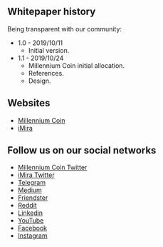 ## Whitepaper history
Being transparent with our community:
- 1.0 - 2019/10/11
  - Initial version.
- 1.1 - 2019/10/24
  - Millennium Coin initial allocation. 
  - References.
  - Design.
  
## Websites
* [Millennium Coin](https://millenniumcoin.net)
* [iMira](https://imira.net) 


## Follow us on our social networks
* [Millennium Coin Twitter](https://twitter.com/CoinMillennium/) 
* [iMira Twitter](https://twitter.com/iMiraPlatform/) 
* [Telegram](https://t.me/MillenniumCoinGroup)
* [Medium](https://medium.com/@millenniumcoin)
* [Friendster](https://friendster.io/MillenniumCoin)
* [Reddit](https://www.reddit.com/r/MillenniumCoin/)
* [Linkedin](https://www.linkedin.com/company/millennium-coin/about/)
* [YouTube](https://www.youtube.com/channel/UCuPxhKSKLuB61V45WBYtYBg)
* [Facebook](https://www.facebook.com/CoinMillennium/)
* [Instagram](https://www.instagram.com/coin_millennium/)


